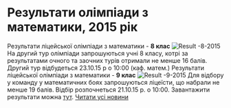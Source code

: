 
# Результати олімпіади з математики, 2015 рік
Результати ліцейської олімпіади з математики - **8 клас**
![Result -8-2015](/images/результати-олімпіади-з-математики-2015-рік/result-8-2015_497x365.jpg)
На другий тур олімпіади запрошуються учні 8 класу, котрі за результатами очного та заочних турів отримали не менше 16 балів.
Другий тур відбудеться 23.10.15 р о 10:00 (каф. матем.)
Результати ліцейської олімпіади з математики - **9 клас**
![Result -9-2015](/images/результати-олімпіади-з-математики-2015-рік/result-9-2015_500x319.jpg)
Для відбору у команду у математичних боях запрошуються ліцеїсти, що набрали не менше 19 балів.
Відбір розпочнеться 21.10.15 р. о 10:00.
Завантажити результати можна [тут](/files/результати-олімпіади-з-математики-2015-рік/результати-олімпіади-з-математики_2015.docx).
[Читати усі новини](/news)
       